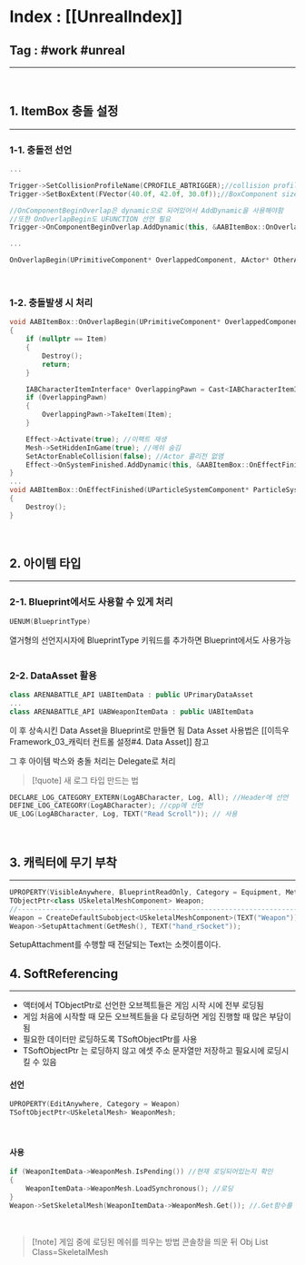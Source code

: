 # Index : [[UnrealIndex]]
## Tag : #work #unreal
---
   
## 1. ItemBox 충돌 설정
---
### 1-1. 충돌전 선언
```cpp
...

Trigger->SetCollisionProfileName(CPROFILE_ABTRIGGER);//collision profile 설정
Trigger->SetBoxExtent(FVector(40.0f, 42.0f, 30.0f));//BoxComponent size 지정

//OnComponentBeginOverlap은 dynamic으로 되어있어서 AddDynamic을 사용해야함
//또한 OnOverlapBegin도 UFUNCTION 선언 필요
Trigger->OnComponentBeginOverlap.AddDynamic(this, &AABItemBox::OnOverlapBegin);

...

OnOverlapBegin(UPrimitiveComponent* OverlappedComponent, AActor* OtherActor, UPrimitiveComponent* OtherComp, int32 OtherBodyIndex, bool bFromSweep, const FHitResult& SweepHitResult)
```
   
### 1-2. 충돌발생 시 처리
```cpp
void AABItemBox::OnOverlapBegin(UPrimitiveComponent* OverlappedComponent, AActor* OtherActor, UPrimitiveComponent* OtherComp, int32 OtherBodyIndex, bool bFromSweep, const FHitResult& SweepHitResult)
{
	if (nullptr == Item)
	{
		Destroy();
		return;
	}

	IABCharacterItemInterface* OverlappingPawn = Cast<IABCharacterItemInterface>(OtherActor);
	if (OverlappingPawn)
	{
		OverlappingPawn->TakeItem(Item);
	}

	Effect->Activate(true); //이팩트 재생
	Mesh->SetHiddenInGame(true); //메쉬 숨김
	SetActorEnableCollision(false); //Actor 콜리전 없앰
	Effect->OnSystemFinished.AddDynamic(this, &AABItemBox::OnEffectFinished); //이팩트가 종료가 되면 처리
}
...
void AABItemBox::OnEffectFinished(UParticleSystemComponent* ParticleSystem)
{
	Destroy();
}
```
   
   
## 2. 아이템 타입
---
### 2-1. Blueprint에서도 사용할 수 있게 처리
```cpp
UENUM(BlueprintType)
```
열거형의 선언지시자에 BlueprintType 키워드를 추가하면 Blueprint에서도 사용가능
   
### 2-2. DataAsset 활용
```cpp
class ARENABATTLE_API UABItemData : public UPrimaryDataAsset
...
class ARENABATTLE_API UABWeaponItemData : public UABItemData
```
이 후 상속시킨 Data Asset을 Blueprint로 만들면 됨
Data Asset 사용법은 [[이득우Framework_03_캐릭터 컨트롤 설정#4. Data Asset]] 참고

그 후 아이템 박스와 충돌 처리는 Delegate로 처리
> [!quote] 새 로그 타입 만드는 법
```cpp
DECLARE_LOG_CATEGORY_EXTERN(LogABCharacter, Log, All); //Header에 선언
DEFINE_LOG_CATEGORY(LogABCharacter); //cpp에 선언
UE_LOG(LogABCharacter, Log, TEXT("Read Scroll")); // 사용
```
   
   
## 3. 캐릭터에 무기 부착
---
```cpp
UPROPERTY(VisibleAnywhere, BlueprintReadOnly, Category = Equipment, Meta = (AllowPrivateAccess = "true"))
TObjectPtr<class USkeletalMeshComponent> Weapon;
//--------------------------------------------------------------------------------
Weapon = CreateDefaultSubobject<USkeletalMeshComponent>(TEXT("Weapon"));
Weapon->SetupAttachment(GetMesh(), TEXT("hand_rSocket"));
```
SetupAttachment를 수행할 때 전달되는 Text는 소켓이름이다.
   
   
## 4. SoftReferencing
---
* 액터에서 TObjectPtr로 선언한 오브젝트들은 게임 시작 시에 전부 로딩됨
* 게임 처음에 시작할 때 모든 오브젝트들을 다 로딩하면 게임 진행할 때 많은 부담이 됨
* 필요한 데이터만 로딩하도록 TSoftObjectPtr를 사용
* TSoftObjectPtr 는 로딩하지 않고 에셋 주소 문자열만 저장하고 필요시에 로딩시킬 수 있음
   
#### 선언
```cpp
UPROPERTY(EditAnywhere, Category = Weapon)
TSoftObjectPtr<USkeletalMesh> WeaponMesh;
```
   
#### 사용
```cpp
if (WeaponItemData->WeaponMesh.IsPending()) //현재 로딩되어있는지 확인
{
	WeaponItemData->WeaponMesh.LoadSynchronous(); //로딩
}
Weapon->SetSkeletalMesh(WeaponItemData->WeaponMesh.Get()); //.Get함수를 이용해서 가져올 수 있다
```
   
> [!note] 게임 중에 로딩된 메쉬를 띄우는 방법
> 콘솔창을 띄운 뒤
> Obj List Class=SkeletalMesh

